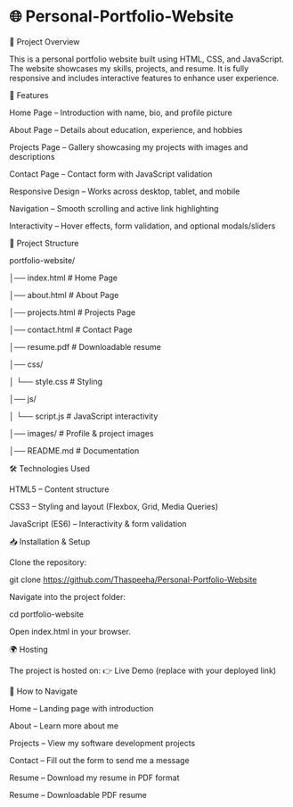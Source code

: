 #  🌐 Personal-Portfolio-Website

📌 Project Overview

This is a personal portfolio website built using HTML, CSS, and JavaScript.
The website showcases my skills, projects, and resume. It is fully responsive and includes interactive features to enhance user experience.

🚀 Features

Home Page – Introduction with name, bio, and profile picture

About Page – Details about education, experience, and hobbies

Projects Page – Gallery showcasing my projects with images and descriptions

Contact Page – Contact form with JavaScript validation

Responsive Design – Works across desktop, tablet, and mobile

Navigation – Smooth scrolling and active link highlighting

Interactivity – Hover effects, form validation, and optional modals/sliders

📂 Project Structure

portfolio-website/

│── index.html        # Home Page

│── about.html        # About Page

│── projects.html     # Projects Page

│── contact.html      # Contact Page

│── resume.pdf        # Downloadable resume

│── css/

│   └── style.css     # Styling

│── js/

│   └── script.js     # JavaScript interactivity

│── images/           # Profile & project images

│── README.md         # Documentation

🛠️ Technologies Used

HTML5 – Content structure

CSS3 – Styling and layout (Flexbox, Grid, Media Queries)

JavaScript (ES6) – Interactivity & form validation

📥 Installation & Setup

Clone the repository:

git clone https://github.com/Thaspeeha/Personal-Portfolio-Website

Navigate into the project folder:

cd portfolio-website

Open index.html in your browser.

🌍 Hosting

The project is hosted on:
👉 Live Demo
 (replace with your deployed link)

📑 How to Navigate

Home – Landing page with introduction

About – Learn more about me

Projects – View my software development projects

Contact – Fill out the form to send me a message

Resume – Download my resume in PDF format

Resume – Downloadable PDF resume


